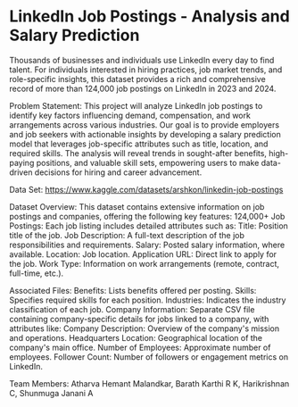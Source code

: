 # LinkedIn Job Postings - Analysis and Salary Prediction
Thousands of businesses and individuals use LinkedIn every day to find talent. For individuals interested in hiring practices, job market trends, and role-specific insights, this dataset provides a rich and comprehensive record of more than 124,000 job postings on LinkedIn in 2023 and 2024.

Problem Statement: This project will analyze LinkedIn job postings to identify key factors influencing demand, compensation, and work arrangements across various industries. Our goal is to provide employers and job seekers with actionable insights by developing a salary prediction model that leverages job-specific attributes such as title, location, and required skills. The analysis will reveal trends in sought-after benefits, high-paying positions, and valuable skill sets, empowering users to make data-driven decisions for hiring and career advancement.

Data Set: https://www.kaggle.com/datasets/arshkon/linkedin-job-postings

Dataset Overview: 
This dataset contains extensive information on job postings and companies, offering the following key features:
124,000+ Job Postings: Each job listing includes detailed attributes such as:
Title: Position title of the job.
Job Description: A full-text description of the job responsibilities and requirements.
Salary: Posted salary information, where available.
Location: Job location.
Application URL: Direct link to apply for the job.
Work Type: Information on work arrangements (remote, contract, full-time, etc.).

Associated Files:
Benefits: Lists benefits offered per posting.
Skills: Specifies required skills for each position.
Industries: Indicates the industry classification of each job.
Company Information: Separate CSV file containing company-specific details for jobs linked to a company, with attributes like:
Company Description: Overview of the company's mission and operations.
Headquarters Location: Geographical location of the company's main office.
Number of Employees: Approximate number of employees.
Follower Count: Number of followers or engagement metrics on LinkedIn.

Team Members: Atharva Hemant Malandkar, Barath Karthi R K, Harikrishnan C, Shunmuga Janani A
